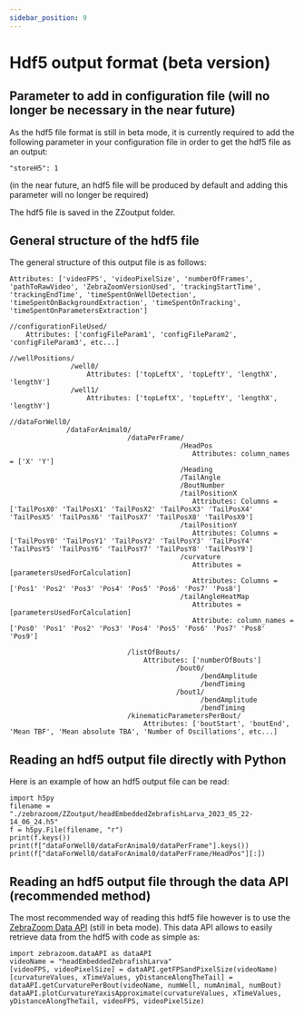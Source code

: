 ```yaml
---
sidebar_position: 9
---
```


# Hdf5 output format (beta version)

## Parameter to add in configuration file (will no longer be necessary in the near future)

As the hdf5 file format is still in beta mode, it is currently required to add the following parameter in your configuration file in order to get the hdf5 file as an output:

```
"storeH5": 1
```

(in the near future, an hdf5 file will be produced by default and adding this parameter will no longer be required)

The hdf5 file is saved in the ZZoutput folder.

## General structure of the hdf5 file

The general structure of this output file is as follows:

```
Attributes: ['videoFPS', 'videoPixelSize', 'numberOfFrames', 'pathToRawVideo', 'ZebraZoomVersionUsed', 'trackingStartTime', 'trackingEndTime', 'timeSpentOnWellDetection', 'timeSpentOnBackgroundExtraction', 'timeSpentOnTracking', 'timeSpentOnParametersExtraction']

//configurationFileUsed/
    Attributes: ['configFileParam1', 'configFileParam2', 'configFileParam3', etc...]
    
//wellPositions/
               /well0/
                   Attributes: ['topLeftX', 'topLeftY', 'lengthX', 'lengthY']
               /well1/
                   Attributes: ['topLeftX', 'topLeftY', 'lengthX', 'lengthY']

//dataForWell0/
              /dataForAnimal0/
                             /dataPerFrame/
                                          /HeadPos
                                             Attributes: column_names = ['X' 'Y']
                                          /Heading
                                          /TailAngle
                                          /BoutNumber
                                          /tailPositionX
                                             Attributes: Columns = ['TailPosX0' 'TailPosX1' 'TailPosX2' 'TailPosX3' 'TailPosX4' 'TailPosX5' 'TailPosX6' 'TailPosX7' 'TailPosX8' 'TailPosX9']
                                          /tailPositionY
                                             Attributes: Columns = ['TailPosY0' 'TailPosY1' 'TailPosY2' 'TailPosY3' 'TailPosY4' 'TailPosY5' 'TailPosY6' 'TailPosY7' 'TailPosY8' 'TailPosY9']                     
                                          /curvature
                                             Attributes = [parametersUsedForCalculation]
                                             Attributes: Columns = ['Pos1' 'Pos2' 'Pos3' 'Pos4' 'Pos5' 'Pos6' 'Pos7' 'Pos8']
                                          /tailAngleHeatMap
                                             Attributes = [parametersUsedForCalculation]
                                             Attribute: column_names = ['Pos0' 'Pos1' 'Pos2' 'Pos3' 'Pos4' 'Pos5' 'Pos6' 'Pos7' 'Pos8' 'Pos9']
                                             
                             /listOfBouts/
                                 Attributes: ['numberOfBouts']
                                         /bout0/
                                               /bendAmplitude
                                               /bendTiming
                                         /bout1/
                                               /bendAmplitude
                                               /bendTiming
                             /kinematicParametersPerBout/
                                 Attributes: ['boutStart', 'boutEnd', 'Mean TBF', 'Mean absolute TBA', 'Number of Oscillations', etc...]
```

## Reading an hdf5 output file directly with Python

Here is an example of how an hdf5 output file can be read:

```
import h5py
filename = "./zebrazoom/ZZoutput/headEmbeddedZebrafishLarva_2023_05_22-14_06_24.h5"
f = h5py.File(filename, "r")
print(f.keys())
print(f["dataForWell0/dataForAnimal0/dataPerFrame"].keys())
print(f["dataForWell0/dataForAnimal0/dataPerFrame/HeadPos"][:])
```

## Reading an hdf5 output file through the data API (recommended method)

The most recommended way of reading this hdf5 file however is to use the [ZebraZoom Data API](/docs/behaviorAnalysis/dataapi) (still in beta mode). This data API allows to easily retrieve data from the hdf5 with code as simple as:

```
import zebrazoom.dataAPI as dataAPI
videoName = "headEmbeddedZebrafishLarva"
[videoFPS, videoPixelSize] = dataAPI.getFPSandPixelSize(videoName)
[curvatureValues, xTimeValues, yDistanceAlongTheTail] = dataAPI.getCurvaturePerBout(videoName, numWell, numAnimal, numBout)
dataAPI.plotCurvatureYaxisApproximate(curvatureValues, xTimeValues, yDistanceAlongTheTail, videoFPS, videoPixelSize)
```
